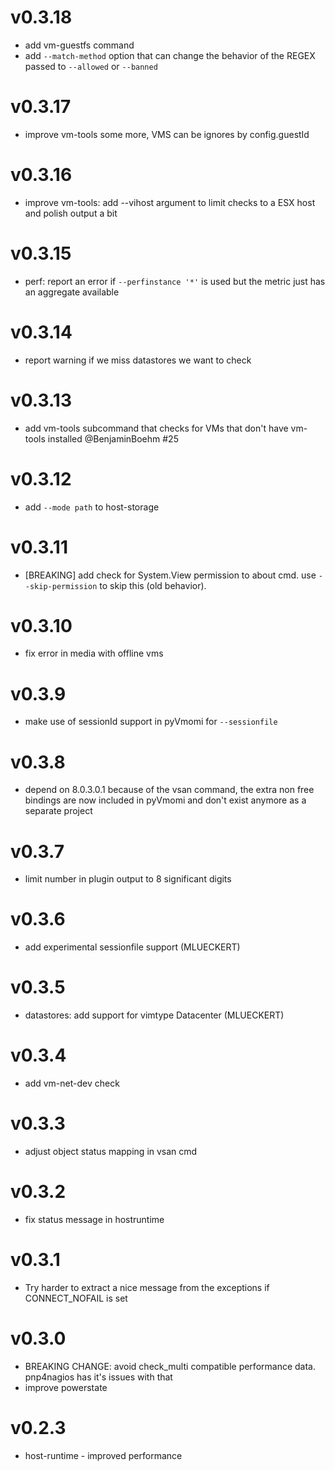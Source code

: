# v0.3.18

* add vm-guestfs command
* add `--match-method` option that can change the behavior of the REGEX passed to
  `--allowed` or `--banned`

# v0.3.17

* improve vm-tools some more, VMS can be ignores by config.guestId

# v0.3.16

* improve vm-tools: add --vihost argument to limit checks to a ESX host
  and polish output a bit

# v0.3.15

* perf: report an error if `--perfinstance '*'` is used but the metric
  just has an aggregate available

# v0.3.14

* report warning if we miss datastores we want to check

# v0.3.13

* add vm-tools subcommand that checks for VMs that don't have vm-tools installed
  @BenjaminBoehm #25

# v0.3.12

* add `--mode path` to host-storage

# v0.3.11

* [BREAKING] add check for System.View permission to about cmd. use
  `--skip-permission` to skip this (old behavior).

# v0.3.10

* fix error in media with offline vms

# v0.3.9

* make use of sessionId support in pyVmomi for `--sessionfile`

# v0.3.8

* depend on 8.0.3.0.1 because of the vsan command, the extra non free bindings
  are now included in pyVmomi and don't exist anymore as a separate project

# v0.3.7

* limit number in plugin output to 8 significant digits

# v0.3.6

* add experimental sessionfile support (MLUECKERT)

# v0.3.5

* datastores: add support for vimtype Datacenter (MLUECKERT)

# v0.3.4

* add vm-net-dev check

# v0.3.3

* adjust object status mapping in vsan cmd

# v0.3.2

* fix status message in hostruntime

# v0.3.1

* Try harder to extract a nice message from the exceptions if CONNECT_NOFAIL is set

# v0.3.0

* BREAKING CHANGE: avoid check_multi compatible performance data. pnp4nagios has it's issues with that
* improve powerstate

# v0.2.3

* host-runtime - improved performance
